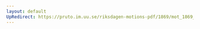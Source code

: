```yaml
---
layout: default
UpRedirect: https://pruto.im.uu.se/riksdagen-motions-pdf/1869/mot_1869__ak__207/mot_1869__ak__207-002.pdf
---
```


